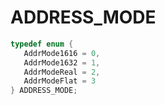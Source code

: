 # ADDRESS_MODE

```C
typedef enum {
   AddrMode1616 = 0,
   AddrMode1632 = 1,
   AddrModeReal = 2,
   AddrModeFlat = 3
} ADDRESS_MODE;
```

